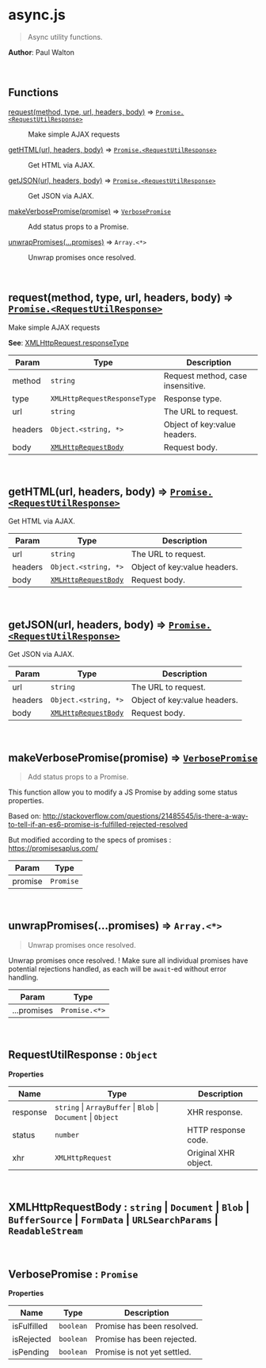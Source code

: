 

<br><a name="async.js"></a>

# async.js
> Async utility functions.

**Author**: Paul Walton  

<br>

## Functions

<dl>
<dt><a href="docs/request.md">request(method, type, url, headers, body)</a> ⇒ <code><a href="#RequestUtilResponse">Promise.&lt;RequestUtilResponse&gt;</a></code></dt>
<dd><p>Make simple AJAX requests</p>
</dd>
<dt><a href="docs/getHTML.md">getHTML(url, headers, body)</a> ⇒ <code><a href="#RequestUtilResponse">Promise.&lt;RequestUtilResponse&gt;</a></code></dt>
<dd><p>Get HTML via AJAX.</p>
</dd>
<dt><a href="docs/getJSON.md">getJSON(url, headers, body)</a> ⇒ <code><a href="#RequestUtilResponse">Promise.&lt;RequestUtilResponse&gt;</a></code></dt>
<dd><p>Get JSON via AJAX.</p>
</dd>
<dt><a href="docs/makeVerbosePromise.md">makeVerbosePromise(promise)</a> ⇒ <code><a href="#VerbosePromise">VerbosePromise</a></code></dt>
<dd><p>Add status props to a Promise.</p>
</dd>
<dt><a href="docs/unwrapPromises.md">unwrapPromises(...promises)</a> ⇒ <code>Array.&lt;*&gt;</code></dt>
<dd><p>Unwrap promises once resolved.</p>
</dd>
</dl>


<br><a name="request"></a>

## request(method, type, url, headers, body) ⇒ [<code>Promise.&lt;RequestUtilResponse&gt;</code>](#RequestUtilResponse)
Make simple AJAX requests

**See**: [XMLHttpRequest.responseType](https://developer.mozilla.org/en-US/docs/Web/API/XMLHttpRequest/responseType)  

| Param | Type | Description |
| --- | --- | --- |
| method | <code>string</code> | Request method, case insensitive. |
| type | <code>XMLHttpRequestResponseType</code> | Response type. |
| url | <code>string</code> | The URL to request. |
| headers | <code>Object.&lt;string, \*&gt;</code> | Object of key:value headers. |
| body | [<code>XMLHttpRequestBody</code>](#XMLHttpRequestBody) | Request body. |


<br><a name="getHTML"></a>

## getHTML(url, headers, body) ⇒ [<code>Promise.&lt;RequestUtilResponse&gt;</code>](#RequestUtilResponse)
Get HTML via AJAX.


| Param | Type | Description |
| --- | --- | --- |
| url | <code>string</code> | The URL to request. |
| headers | <code>Object.&lt;string, \*&gt;</code> | Object of key:value headers. |
| body | [<code>XMLHttpRequestBody</code>](#XMLHttpRequestBody) | Request body. |


<br><a name="getJSON"></a>

## getJSON(url, headers, body) ⇒ [<code>Promise.&lt;RequestUtilResponse&gt;</code>](#RequestUtilResponse)
Get JSON via AJAX.


| Param | Type | Description |
| --- | --- | --- |
| url | <code>string</code> | The URL to request. |
| headers | <code>Object.&lt;string, \*&gt;</code> | Object of key:value headers. |
| body | [<code>XMLHttpRequestBody</code>](#XMLHttpRequestBody) | Request body. |


<br><a name="makeVerbosePromise"></a>

## makeVerbosePromise(promise) ⇒ [<code>VerbosePromise</code>](#VerbosePromise)
> Add status props to a Promise.

This function allow you to modify a JS Promise by adding some status properties.

Based on: http://stackoverflow.com/questions/21485545/is-there-a-way-to-tell-if-an-es6-promise-is-fulfilled-rejected-resolved

But modified according to the specs of promises : https://promisesaplus.com/


| Param | Type |
| --- | --- |
| promise | <code>Promise</code> | 


<br><a name="unwrapPromises"></a>

## unwrapPromises(...promises) ⇒ <code>Array.&lt;\*&gt;</code>
> Unwrap promises once resolved.

Unwrap promises once resolved.
! Make sure all individual promises have potential rejections handled, as each will be `await`-ed without error handling.


| Param | Type |
| --- | --- |
| ...promises | <code>Promise.&lt;\*&gt;</code> | 


<br><a name="RequestUtilResponse"></a>

## RequestUtilResponse : <code>Object</code>
**Properties**

| Name | Type | Description |
| --- | --- | --- |
| response | <code>string</code> \| <code>ArrayBuffer</code> \| <code>Blob</code> \| <code>Document</code> \| <code>Object</code> | XHR response. |
| status | <code>number</code> | HTTP response code. |
| xhr | <code>XMLHttpRequest</code> | Original XHR object. |


<br><a name="XMLHttpRequestBody"></a>

## XMLHttpRequestBody : <code>string</code> \| <code>Document</code> \| <code>Blob</code> \| <code>BufferSource</code> \| <code>FormData</code> \| <code>URLSearchParams</code> \| <code>ReadableStream</code>

<br><a name="VerbosePromise"></a>

## VerbosePromise : <code>Promise</code>
**Properties**

| Name | Type | Description |
| --- | --- | --- |
| isFulfilled | <code>boolean</code> | Promise has been resolved. |
| isRejected | <code>boolean</code> | Promise has been rejected. |
| isPending | <code>boolean</code> | Promise is not yet settled. |

